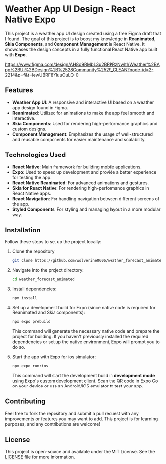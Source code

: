 
# Weather App UI Design - React Native Expo

This project is a weather app UI design created using a free Figma draft that I found. The goal of this project is to boost my knowledge in **Reanimated**, **Skia Components**, and **Component Management** in React Native. It showcases the design concepts in a fully functional React Native app built with **Expo**.

https://www.figma.com/design/AH8d9RMbL3u2BRPRzNwltI/Weather%2BApp%2BUI%2BDesign%2B%2528Community%2529_CLEAN?node-id=2-2214&p=f&t=lewUBRF8YluuOuLQ-0

## Features

- **Weather App UI**: A responsive and interactive UI based on a weather app design found in Figma.
- **Reanimated**: Utilized for animations to make the app feel smooth and interactive.
- **Skia Components**: Used for rendering high-performance graphics and custom designs.
- **Component Management**: Emphasizes the usage of well-structured and reusable components for easier maintenance and scalability.

## Technologies Used

- **React Native**: Main framework for building mobile applications.
- **Expo**: Used to speed up development and provide a better experience for testing the app.
- **React Native Reanimated**: For advanced animations and gestures.
- **Skia for React Native**: For rendering high-performance graphics in React Native apps.
- **React Navigation**: For handling navigation between different screens of the app.
- **Styled Components**: For styling and managing layout in a more modular way.

## Installation

Follow these steps to set up the project locally:

1. Clone the repository:
    ```bash
    git clone https://github.com/wolverine0606/weather_forecast_animated.git
    ```

2. Navigate into the project directory:
    ```bash
    cd weather_forecast_animated
    ```

3. Install dependencies:
    ```bash
    npm install
    ```

4. Set up a development build for Expo (since native code is required for Reanimated and Skia components):
    ```bash
    npx expo prebuild
    ```

   This command will generate the necessary native code and prepare the project for building. If you haven't previously installed the required dependencies or set up the native environment, Expo will prompt you to do so.

5. Start the app with Expo for ios simulator:
    ```bash
   npx expo run:ios
    ```

   This command will start the development build in **development mode** using Expo's custom development client. Scan the QR code in Expo Go on your device or use an Android/iOS emulator to test your app.

## Contributing

Feel free to fork the repository and submit a pull request with any improvements or features you may want to add. This project is for learning purposes, and any contributions are welcome!

## License

This project is open-source and available under the MIT License. See the [LICENSE](LICENSE) file for more information.
